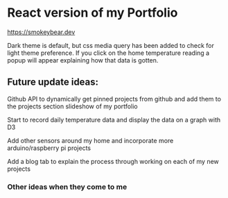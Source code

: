 # React version of my Portfolio

https://smokeybear.dev

Dark theme is default, but css media query has been added to check for light theme preference.
If you click on the home temperature reading a popup will appear explaining how that data is gotten.



## Future update ideas:

Github API to dynamically get pinned projects from github and add them to the projects section slideshow of my portfolio

Start to record daily temperature data and display the data on a graph with D3

Add other sensors around my home and incorporate more arduino/raspberry pi projects

Add a blog tab to explain the process through working on each of my new projects

### Other ideas when they come to me
